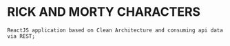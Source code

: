 # RICK AND MORTY CHARACTERS    
    ReactJS application based on Clean Architecture and consuming api data via REST;
